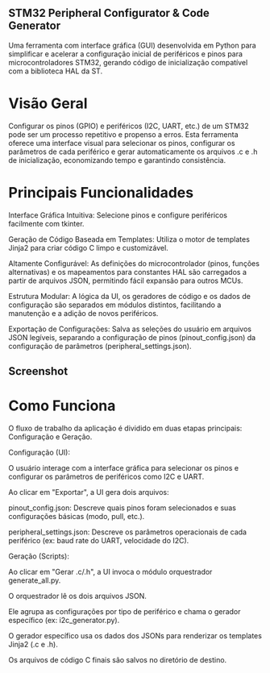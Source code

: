 ## STM32 Peripheral Configurator & Code Generator
Uma ferramenta com interface gráfica (GUI) desenvolvida em Python para simplificar e acelerar a configuração inicial de periféricos e pinos para microcontroladores STM32, gerando código de inicialização compatível com a biblioteca HAL da ST.

# Visão Geral
Configurar os pinos (GPIO) e periféricos (I2C, UART, etc.) de um STM32 pode ser um processo repetitivo e propenso a erros. Esta ferramenta oferece uma interface visual para selecionar os pinos, configurar os parâmetros de cada periférico e gerar automaticamente os arquivos .c e .h de inicialização, economizando tempo e garantindo consistência.

# Principais Funcionalidades
Interface Gráfica Intuitiva: Selecione pinos e configure periféricos facilmente com tkinter.

Geração de Código Baseada em Templates: Utiliza o motor de templates Jinja2 para criar código C limpo e customizável.

Altamente Configurável: As definições do microcontrolador (pinos, funções alternativas) e os mapeamentos para constantes HAL são carregados a partir de arquivos JSON, permitindo fácil expansão para outros MCUs.

Estrutura Modular: A lógica da UI, os geradores de código e os dados de configuração são separados em módulos distintos, facilitando a manutenção e a adição de novos periféricos.

Exportação de Configurações: Salva as seleções do usuário em arquivos JSON legíveis, separando a configuração de pinos (pinout_config.json) da configuração de parâmetros (peripheral_settings.json).

Screenshot
----
# Como Funciona
O fluxo de trabalho da aplicação é dividido em duas etapas principais: Configuração e Geração.

Configuração (UI):

O usuário interage com a interface gráfica para selecionar os pinos e configurar os parâmetros de periféricos como I2C e UART.

Ao clicar em "Exportar", a UI gera dois arquivos:

pinout_config.json: Descreve quais pinos foram selecionados e suas configurações básicas (modo, pull, etc.).

peripheral_settings.json: Descreve os parâmetros operacionais de cada periférico (ex: baud rate do UART, velocidade do I2C).

Geração (Scripts):

Ao clicar em "Gerar .c/.h", a UI invoca o módulo orquestrador generate_all.py.

O orquestrador lê os dois arquivos JSON.

Ele agrupa as configurações por tipo de periférico e chama o gerador específico (ex: i2c_generator.py).

O gerador específico usa os dados dos JSONs para renderizar os templates Jinja2 (.c e .h).

Os arquivos de código C finais são salvos no diretório de destino.

